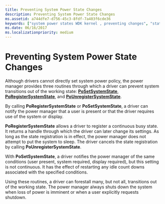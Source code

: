 ```yaml
---
title: Preventing System Power State Changes
description: Preventing System Power State Changes
ms.assetid: a744dfe7-d756-45c3-8fdf-7a403f6cde36
keywords: ["system power states WDK kernel , preventing changes", "state transitions WDK power management", "PoRegisterSystemState", "PoSetSystemState", "PoUnregisterSystemState", "working states WDK power management"]
ms.date: 06/16/2017
ms.localizationpriority: medium
---
```


# Preventing System Power State Changes





Although drivers cannot directly set system power policy, the power manager provides three routines through which a driver can prevent system transitions out of the working state: [**PoSetSystemState**](https://msdn.microsoft.com/library/windows/hardware/ff559768), [**PoRegisterSystemState**](https://msdn.microsoft.com/library/windows/hardware/ff559731), and [**PoUnregisterSystemState**](https://msdn.microsoft.com/library/windows/hardware/ff559794).

By calling **PoRegisterSystemState** or **PoSetSystemState**, a driver can notify the power manager that a user is present or that the driver requires use of the system or display.

**PoRegisterSystemState** allows a driver to register a continuous busy state. It returns a handle through which the driver can later change its settings. As long as the state registration is in effect, the power manager does not attempt to put the system to sleep. The driver cancels the state registration by calling **PoUnregisterSystemState**.

With **PoSetSystemState**, a driver notifies the power manager of the same conditions (user present, system required, display required), but this setting is not continuous. It has the effect of restarting any idle count downs associated with the specified conditions.

Using these routines, a driver can forestall many, but not all, transitions out of the working state. The power manager always shuts down the system when loss of power is imminent or when a user explicitly requests shutdown.

 

 




